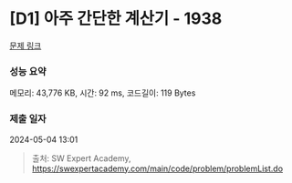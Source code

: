 # [D1] 아주 간단한 계산기 - 1938 

[문제 링크](https://swexpertacademy.com/main/code/problem/problemDetail.do?contestProbId=AV5PjsYKAMIDFAUq) 

### 성능 요약

메모리: 43,776 KB, 시간: 92 ms, 코드길이: 119 Bytes

### 제출 일자

2024-05-04 13:01



> 출처: SW Expert Academy, https://swexpertacademy.com/main/code/problem/problemList.do